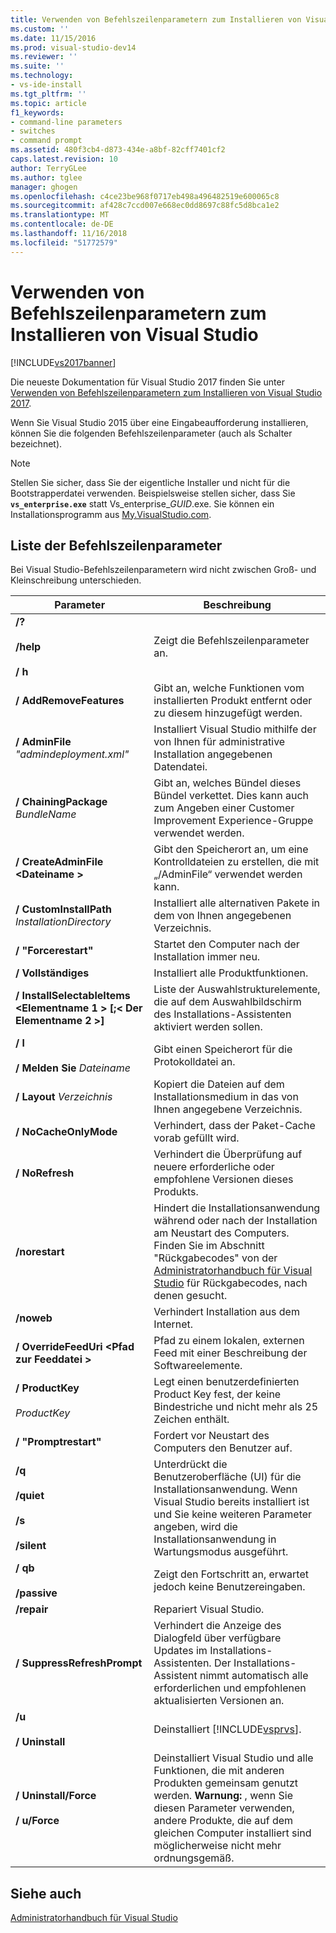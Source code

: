```yaml
---
title: Verwenden von Befehlszeilenparametern zum Installieren von Visual Studio | Microsoft-Dokumentation
ms.custom: ''
ms.date: 11/15/2016
ms.prod: visual-studio-dev14
ms.reviewer: ''
ms.suite: ''
ms.technology:
- vs-ide-install
ms.tgt_pltfrm: ''
ms.topic: article
f1_keywords:
- command-line parameters
- switches
- command prompt
ms.assetid: 480f3cb4-d873-434e-a8bf-82cff7401cf2
caps.latest.revision: 10
author: TerryGLee
ms.author: tglee
manager: ghogen
ms.openlocfilehash: c4ce23be968f0717eb498a496482519e600065c8
ms.sourcegitcommit: af428c7ccd007e668ec0dd8697c88fc5d8bca1e2
ms.translationtype: MT
ms.contentlocale: de-DE
ms.lasthandoff: 11/16/2018
ms.locfileid: "51772579"
---
```

# <a name="use-command-line-parameters-to-install-visual-studio"></a>Verwenden von Befehlszeilenparametern zum Installieren von Visual Studio
[!INCLUDE[vs2017banner](../includes/vs2017banner.md)]

Die neueste Dokumentation für Visual Studio 2017 finden Sie unter [Verwenden von Befehlszeilenparametern zum Installieren von Visual Studio 2017](https://docs.microsoft.com/visualstudio/install/use-command-line-parameters-to-install-visual-studio).

Wenn Sie Visual Studio 2015 über eine Eingabeaufforderung installieren, können Sie die folgenden Befehlszeilenparameter (auch als Schalter bezeichnet).  
  
> [!NOTE]
>  Stellen Sie sicher, dass Sie der eigentliche Installer und nicht für die Bootstrapperdatei verwenden. Beispielsweise stellen sicher, dass Sie **`vs_enterprise.exe`** statt Vs_enterprise_*GUID*.exe. Sie können ein Installationsprogramm aus [My.VisualStudio.com](https://my.visualstudio.com/downloads?q=visual%20studio%20enterprise%202015).  
  
## <a name="list-of-command-line-parameters"></a>Liste der Befehlszeilenparameter  
 Bei Visual Studio-Befehlszeilenparametern wird nicht zwischen Groß- und Kleinschreibung unterschieden.  
  
|Parameter|Beschreibung|  
|---------------|-----------------|  
|**/?**<br /><br /> **/help**<br /><br /> **/ h**|Zeigt die Befehlszeilenparameter an.|  
|**/ AddRemoveFeatures**|Gibt an, welche Funktionen vom installierten Produkt entfernt oder zu diesem hinzugefügt werden.|  
|**/ AdminFile** *"admindeployment.xml"*|Installiert Visual Studio mithilfe der von Ihnen für administrative Installation angegebenen Datendatei.|  
|**/ ChainingPackage** *BundleName*|Gibt an, welches Bündel dieses Bündel verkettet. Dies kann auch zum Angeben einer Customer Improvement Experience-Gruppe verwendet werden.|  
|**/ CreateAdminFile \<Dateiname >**|Gibt den Speicherort an, um eine Kontrolldateien zu erstellen, die mit „/AdminFile“ verwendet werden kann.|  
|**/ CustomInstallPath** *InstallationDirectory*|Installiert alle alternativen Pakete in dem von Ihnen angegebenen Verzeichnis.|  
|**/ "Forcerestart"**|Startet den Computer nach der Installation immer neu.|  
|**/ Vollständiges**|Installiert alle Produktfunktionen.|  
|**/ InstallSelectableItems \<Elementname 1 > [;\< Der Elementname 2 >]**|Liste der Auswahlstrukturelemente, die auf dem Auswahlbildschirm des Installations-Assistenten aktiviert werden sollen.|  
|**/ l**<br /><br /> **/ Melden Sie** *Dateiname*|Gibt einen Speicherort für die Protokolldatei an.|  
|**/ Layout** *Verzeichnis*|Kopiert die Dateien auf dem Installationsmedium in das von Ihnen angegebene Verzeichnis.|  
|**/ NoCacheOnlyMode**|Verhindert, dass der Paket-Cache vorab gefüllt wird.|  
|**/ NoRefresh**|Verhindert die Überprüfung auf neuere erforderliche oder empfohlene Versionen dieses Produkts.|  
|**/norestart**|Hindert die Installationsanwendung während oder nach der Installation am Neustart des Computers. Finden Sie im Abschnitt "Rückgabecodes" von der [Administratorhandbuch für Visual Studio](../install/visual-studio-administrator-guide.md) für Rückgabecodes, nach denen gesucht.|  
|**/noweb**|Verhindert Installation aus dem Internet.|  
|**/ OverrideFeedUri \<Pfad zur Feeddatei >**|Pfad zu einem lokalen, externen Feed mit einer Beschreibung der Softwareelemente.|  
|**/ ProductKey**<br /><br /> *ProductKey*|Legt einen benutzerdefinierten Product Key fest, der keine Bindestriche und nicht mehr als 25 Zeichen enthält.|  
|**/ "Promptrestart"**|Fordert vor Neustart des Computers den Benutzer auf.|  
|**/q**<br /><br /> **/quiet**<br /><br /> **/s**<br /><br /> **/silent**|Unterdrückt die Benutzeroberfläche (UI) für die Installationsanwendung. Wenn Visual Studio bereits installiert ist und Sie keine weiteren Parameter angeben, wird die Installationsanwendung in Wartungsmodus ausgeführt.|  
|**/ qb**<br /><br /> **/passive**|Zeigt den Fortschritt an, erwartet jedoch keine Benutzereingaben.|  
|**/repair**|Repariert Visual Studio.|  
|**/ SuppressRefreshPrompt**|Verhindert die Anzeige des Dialogfeld über verfügbare Updates im Installations-Assistenten. Der Installations-Assistent nimmt automatisch alle erforderlichen und empfohlenen aktualisierten Versionen an.|  
|**/u**<br /><br /> **/ Uninstall**|Deinstalliert [!INCLUDE[vsprvs](../includes/vsprvs-md.md)].|  
|**/ Uninstall/Force**<br /><br /> **/ u/Force**|Deinstalliert Visual Studio und alle Funktionen, die mit anderen Produkten gemeinsam genutzt werden. **Warnung:** , wenn Sie diesen Parameter verwenden, andere Produkte, die auf dem gleichen Computer installiert sind möglicherweise nicht mehr ordnungsgemäß.|  
  
## <a name="see-also"></a>Siehe auch  
 [Administratorhandbuch für Visual Studio](../install/visual-studio-administrator-guide.md)